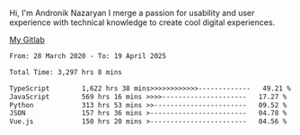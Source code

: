 Hi, I'm Andronik Nazaryan
I merge a passion for usability and user experience with technical knowledge to create cool digital experiences.

[My Gitlab](https://gitlab.com/anridev24)

<!--START_SECTION:waka-->

```txt
From: 28 March 2020 - To: 19 April 2025

Total Time: 3,297 hrs 8 mins

TypeScript        1,622 hrs 38 mins>>>>>>>>>>>>-------------   49.21 %
JavaScript        569 hrs 16 mins >>>>---------------------   17.27 %
Python            313 hrs 53 mins >>-----------------------   09.52 %
JSON              157 hrs 36 mins >------------------------   04.78 %
Vue.js            150 hrs 20 mins >------------------------   04.56 %
```

<!--END_SECTION:waka-->
